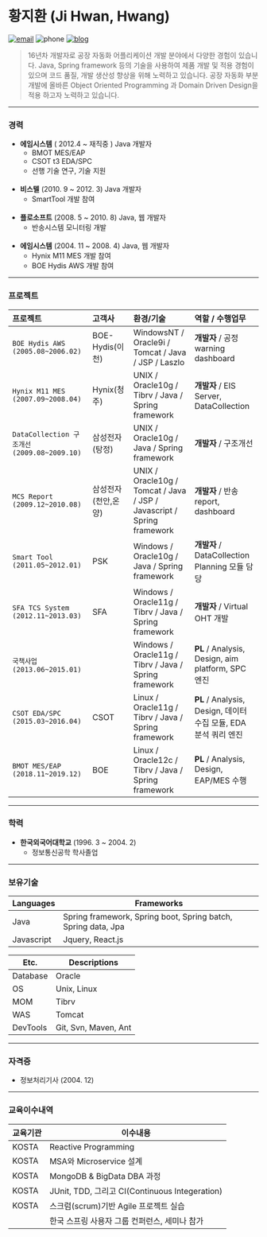 # 황지환 (Ji Hwan, Hwang)

[![email](https://img.shields.io/badge/email-zhwan.hwang@gmail.com-0229bf.svg)](mailto:zhwan.hwang@gmail.com) ![phone](https://img.shields.io/badge/phone-+82--10--4752--8950-0229bf.svg) [![blog](https://img.shields.io/badge/blog-zhwan.info-0229bf.svg)](http://zhwan.info/)
> 16년차 개발자로 공장 자동화 어플리케이션 개발  분야에서 다양한 경험이 있습니다.
Java, Spring framework 등의 기술을 사용하여 제품 개발 및 적용 경험이 있으며 코드 품질, 개발 생산성 향상을 위해 노력하고 있습니다.
공장 자동화 부분 개발에 올바른 Object Oriented Programming 과 Domain Driven Design을 적용 하고자 노력하고 있습니다.

---
### 경력
- **에임시스템**                   ( 2012.4 ~ 재직중 )
  Java 개발자
  <br>
  - BMOT MES/EAP
  - CSOT t3 EDA/SPC
  - 선행 기술 연구, 기술 지원
  <br>
- **비스텔**                      (2010. 9 ~ 2012. 3)
  Java 개발자
  <br>
  - SmartTool 개발 참여
  <br>
- **플로소프트**                   (2008. 5 ~ 2010. 8)
  Java, 웹 개발자
  <br>
  - 반송시스템 모니터링 개발
  <br>
- **에임시스템**                   (2004. 11 ~ 2008. 4)
  Java, 웹 개발자
  <br>
  - Hynix M11 MES 개발 참여
  - BOE Hydis AWS 개발 참여

---
### 프로젝트


| 프로젝트 | 고객사 | 환경/기술 | 역할 / 수행업무 |
|:---|:---|:---|:---|
|`BOE Hydis AWS (2005.08~2006.02)` | BOE-Hydis(이천) | WindowsNT / Oracle9i / Tomcat / Java / JSP / Laszlo | **개발자** / 공정 warning dashboard|
|`Hynix M11 MES (2007.09~2008.04)` | Hynix(청주) | UNIX / Oracle10g / Tibrv / Java / Spring framework | **개발자** / EIS Server, DataCollection|
|`DataCollection 구조개선 (2009.08~2009.10)` | 삼성전자(탕정) | UNIX / Oracle10g / Java / Spring framework | **개발자** / 구조개선|
|`MCS Report (2009.12~2010.08)` | 삼성전자(천안,온양) | UNIX / Oracle10g / Tomcat / Java / JSP / Javascript / Spring framework | **개발자** / 반송 report, dashboard |
|`Smart Tool (2011.05~2012.01)` | PSK | Windows / Oracle10g / Java / Spring framework | **개발자** / DataCollection Planning 모듈 담당 |
|`SFA TCS System (2012.11~2013.03)` | SFA | Windows / Oracle11g / Tibrv / Java / Spring framework | **개발자** / Virtual OHT 개발|
|`국책사업 (2013.06~2015.01)` |  | Windows / Oracle11g / Tibrv / Java / Spring framework | **PL** / Analysis, Design, aim platform, SPC 엔진 |
|`CSOT EDA/SPC (2015.03~2016.04)` | CSOT | Linux / Oracle11g / Tibrv / Java / Spring framework | **PL** / Analysis, Design, 데이터 수집 모듈, EDA 분석 쿼리 엔진 |
|`BMOT MES/EAP (2018.11~2019.12)` | BOE | Linux / Oracle12c / Tibrv / Java / Spring framework | **PL** / Analysis, Design, EAP/MES 수행 |

---
### 학력
- **한국외국어대학교** (1996. 3 ~ 2004. 2)
  - 정보통신공학 학사졸업

---
### 보유기술

| Languages  | Frameworks                    |
|------------|-------------------------------|
| Java       | Spring framework, Spring boot, Spring batch, Spring data, Jpa |
| Javascript | Jquery, React.js              |


| Etc.    	| Descriptions                  |
|----------	|------------------------------	|
| Database  | Oracle                        |
| OS        | Unix, Linux                   |
| MOM       | Tibrv                         |
| WAS       | Tomcat                        |
| DevTools  | Git, Svn, Maven, Ant          |

---
### 자격증
- 정보처리기사 (2004. 12)

---
### 교육이수내역
| 교육기관 | 이수내용 |
|---|---|
| KOSTA | Reactive Programming |
| KOSTA | MSA와 Microservice 설계 |
| KOSTA | MongoDB & BigData DBA 과정 |
| KOSTA | JUnit, TDD, 그리고 CI(Continuous Integeration) |
| KOSTA | 스크럼(scrum)기반 Agile 프로젝트 실습 |
| | 한국 스프링 사용자 그룹 컨퍼런스, 세미나 참가 |
